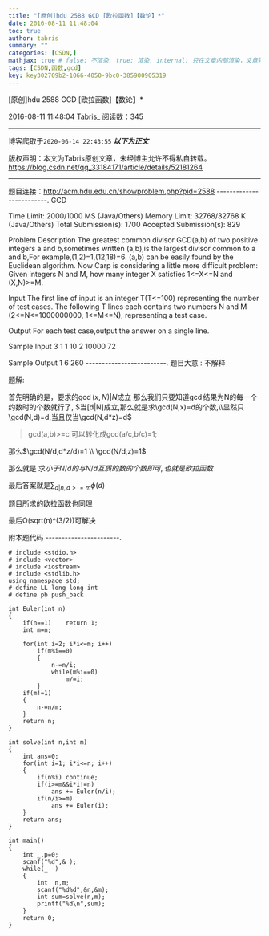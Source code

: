 ```yaml
---
title: "[原创]hdu 2588 GCD [欧拉函数]【数论】*"
date: 2016-08-11 11:48:04
toc: true
author: tabris
summary: ""
categories: [CSDN,]
mathjax: true # false: 不渲染, true: 渲染, internal: 只在文章内部渲染，文章列表中不渲染
tags: [CSDN,函数,gcd]
key: key302709b2-1066-4050-9bc0-385900905319
---
```


[原创]hdu 2588 GCD [欧拉函数]【数论】*

2016-08-11 11:48:04  [Tabris_](https://me.csdn.net/qq_33184171) 阅读数：345

---

博客爬取于`2020-06-14 22:43:55`
***以下为正文***

版权声明：本文为Tabris原创文章，未经博主允许不得私自转载。
https://blog.csdn.net/qq_33184171/article/details/52181264

<!-- more -->

---

题目连接：http://acm.hdu.edu.cn/showproblem.php?pid=2588
-------------------------.
GCD

Time Limit: 2000/1000 MS (Java/Others)    Memory Limit: 32768/32768 K (Java/Others)
Total Submission(s): 1700    Accepted Submission(s): 829


Problem Description
The greatest common divisor GCD(a,b) of two positive integers a and b,sometimes written (a,b),is the largest divisor common to a and b,For example,(1,2)=1,(12,18)=6.
(a,b) can be easily found by the Euclidean algorithm. Now Carp is considering a little more difficult problem:
Given integers N and M, how many integer X satisfies 1<=X<=N and (X,N)>=M.


Input
The first line of input is an integer T(T<=100) representing the number of test cases. The following T lines each contains two numbers N and M (2<=N<=1000000000, 1<=M<=N), representing a test case.


Output
For each test case,output the answer on a single line.


Sample Input
3
1 1
10 2
10000 72


Sample Output
1
6
260
-------------------------.
题目大意 : 不解释


题解:

首先明确的是，要求的$\gcd(x,N) |N$成立
那么我们只要知道$\gcd$结果为N的每一个约数时的个数就行了,
$当[d|N]成立,那么就是求\gcd(N,x)=d的个数,\\显然只\gcd(N,d)=d,当且仅当\gcd(N,d*z)=d$
>gcd(a,b)>=c  可以转化成gcd(a/c,b/c)=1;

那么$\gcd(N/d,d*z/d)=1 \\ \gcd(N/d,z)=1$

那么就是	求$小于N/d的与N/d互质的数的个数即可,也就是欧拉函数$

最后答案就是$\sum_{d|n,d>=m}\phi(d)$

题目所求的欧拉函数也同理

最后O(sqrt(n)^(3/2))可解决




附本题代码
-----------------------.
```
# include <stdio.h>
# include <vector>
# include <iostream>
# include <stdlib.h>
using namespace std;
# define LL long long int
# define pb push_back

int Euler(int n)
{
    if(n==1)    return 1;
    int m=n;

    for(int i=2; i*i<=m; i++)
        if(m%i==0)
        {
            n-=n/i;
            while(m%i==0)
                m/=i;
        }
    if(m!=1)
    {
        n-=n/m;
    }
    return n;
}

int solve(int n,int m)
{
    int ans=0;
    for(int i=1; i*i<=n; i++)
    {
        if(n%i) continue;
        if(i>=m&&i*i!=n)
            ans += Euler(n/i);
        if(n/i>=m)
            ans += Euler(i);
    }
    return ans;
}

int main()
{
    int _,p=0;
    scanf("%d",&_);
    while(_--)
    {
        int  n,m;
        scanf("%d%d",&n,&m);
        int sum=solve(n,m);
        printf("%d\n",sum);
    }
    return 0;
}

```
